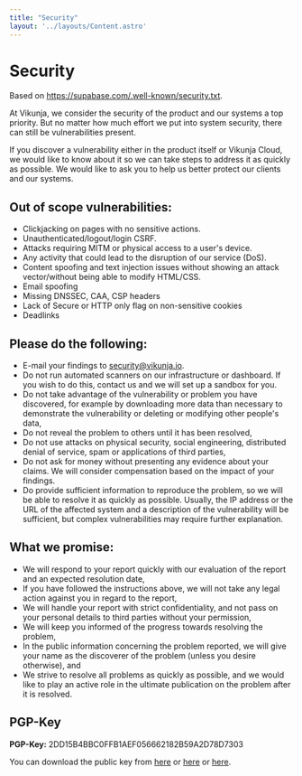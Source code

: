 ```yaml
---
title: "Security"
layout: '../layouts/Content.astro'
---
```


# Security

<span class="text-gray-500">
Based on <a class="!underline !text-gray-500" href="https://supabase.com/.well-known/security.txt">https://supabase.com/.well-known/security.txt</a>.
</span>

At Vikunja, we consider the security of the product and our systems a top priority. But no matter how much effort we put into system security, there can still be vulnerabilities present.

If you discover a vulnerability either in the product itself or Vikunja Cloud, we would like to know about it so we can take steps to address it as quickly as possible. We would like to ask you to help us better protect our clients and our systems.

## Out of scope vulnerabilities:

- Clickjacking on pages with no sensitive actions.
- Unauthenticated/logout/login CSRF.
- Attacks requiring MITM or physical access to a user's device.
- Any activity that could lead to the disruption of our service (DoS).
- Content spoofing and text injection issues without showing an attack vector/without being able to modify HTML/CSS.
- Email spoofing
- Missing DNSSEC, CAA, CSP headers
- Lack of Secure or HTTP only flag on non-sensitive cookies
- Deadlinks

## Please do the following:

- E-mail your findings to security@vikunja.io.
- Do not run automated scanners on our infrastructure or dashboard. If you wish to do this, contact us and we will set up a sandbox for you.
- Do not take advantage of the vulnerability or problem you have discovered, for example by downloading more data than necessary to demonstrate the vulnerability or deleting or modifying other people's data,
- Do not reveal the problem to others until it has been resolved,
- Do not use attacks on physical security, social engineering, distributed denial of service, spam or applications of third parties,
- Do not ask for money without presenting any evidence about your claims. We will consider compensation based on the impact of your findings.
- Do provide sufficient information to reproduce the problem, so we will be able to resolve it as quickly as possible. Usually, the IP address or the URL of the affected system and a description of the vulnerability will be sufficient, but complex vulnerabilities may require further explanation.

## What we promise:

- We will respond to your report quickly with our evaluation of the report and an expected resolution date,
- If you have followed the instructions above, we will not take any legal action against you in regard to the report,
- We will handle your report with strict confidentiality, and not pass on your personal details to third parties without your permission,
- We will keep you informed of the progress towards resolving the problem,
- In the public information concerning the problem reported, we will give your name as the discoverer of the problem (unless you desire otherwise), and
- We strive to resolve all problems as quickly as possible, and we would like to play an active role in the ultimate publication on the problem after it is resolved.

## PGP-Key

**PGP-Key:** 2DD15B4BBC0FFB1AEF056662182B59A2D78D7303

You can download the public key from [here](/contact/security.pub) or [here](https://kolaente.dev/vikunja/website/raw/branch/main/content/contact/security.pub) or [here](http://keyserver.ubuntu.com/pks/lookup?search=security%40vikunja.io&fingerprint=on&op=index).
